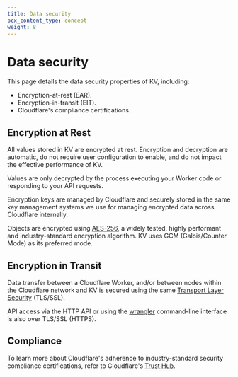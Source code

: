 ```yaml
---
title: Data security
pcx_content_type: concept
weight: 8
---
```


# Data security

This page details the data security properties of KV, including:

* Encryption-at-rest (EAR).
* Encryption-in-transit (EIT).
* Cloudflare's compliance certifications.

## Encryption at Rest

All values stored in KV are encrypted at rest. Encryption and decryption are automatic, do not require user configuration to enable, and do not impact the effective performance of KV.

Values are only decrypted by the process executing your Worker code or responding to your API requests.

Encryption keys are managed by Cloudflare and securely stored in the same key management systems we use for managing encrypted data across Cloudflare internally.

Objects are encrypted using [AES-256](https://www.cloudflare.com/learning/ssl/what-is-encryption/), a widely tested, highly performant and industry-standard encryption algorithm. KV uses GCM (Galois/Counter Mode) as its preferred mode.

## Encryption in Transit

Data transfer between a Cloudflare Worker, and/or between nodes within the Cloudflare network and KV is secured using the same [Transport Layer Security](https://www.cloudflare.com/learning/ssl/transport-layer-security-tls/) (TLS/SSL).

API access via the HTTP API or using the [wrangler](/workers/wrangler/install-and-update/) command-line interface is also over TLS/SSL (HTTPS).

## Compliance

To learn more about Cloudflare's adherence to industry-standard security compliance certifications, refer to Cloudflare's [Trust Hub](https://www.cloudflare.com/trust-hub/compliance-resources/).
